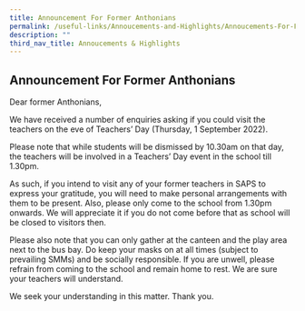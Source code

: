 ```yaml
---
title: Announcement For Former Anthonians
permalink: /useful-links/Annoucements-and-Highlights/Annoucements-For-Former-Anthonians/
description: ""
third_nav_title: Annoucements & Highlights
---
```

## Announcement For Former Anthonians

Dear former Anthonians,

  

We have received a number of enquiries asking if you could visit the teachers on the eve of Teachers’ Day (Thursday, 1 September 2022). 

  

Please note that while students will be dismissed by 10.30am on that day, the teachers will be involved in a Teachers’ Day event in the school till 1.30pm. 

  

As such, if you intend to visit any of your former teachers in SAPS to express your gratitude, you will need to make personal arrangements with them to be present. Also, please only come to the school from 1.30pm onwards. We will appreciate it if you do not come before that as school will be closed to visitors then. 

  

Please also note that you can only gather at the canteen and the play area next to the bus bay. Do keep your masks on at all times (subject to prevailing SMMs) and be socially responsible. If you are unwell, please refrain from coming to the school and remain home to rest. We are sure your teachers will understand. 

  

We seek your understanding in this matter. Thank you.